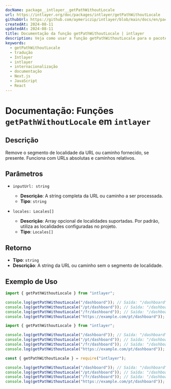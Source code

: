 ```yaml
---
docName: package__intlayer__getPathWithoutLocale
url: https://intlayer.org/doc/packages/intlayer/getPathWithoutLocale
githubUrl: https://github.com/aymericzip/intlayer/blob/main/docs/en/packages/intlayer/getPathWithoutLocale.md
createdAt: 2024-08-11
updatedAt: 2024-08-11
title: Documentação da função getPathWithoutLocale | intlayer
description: Veja como usar a função getPathWithoutLocale para o pacote intlayer
keywords:
  - getPathWithoutLocale
  - tradução
  - Intlayer
  - intlayer
  - internacionalização
  - documentação
  - Next.js
  - JavaScript
  - React
---
```


# Documentação: Funções `getPathWithoutLocale` em `intlayer`

## Descrição

Remove o segmento de localidade da URL ou caminho fornecido, se presente. Funciona com URLs absolutas e caminhos relativos.

## Parâmetros

- `inputUrl: string`

  - **Descrição**: A string completa da URL ou caminho a ser processada.
  - **Tipo**: `string`

- `locales: Locales[]`
  - **Descrição**: Array opcional de localidades suportadas. Por padrão, utiliza as localidades configuradas no projeto.
  - **Tipo**: `Locales[]`

## Retorno

- **Tipo**: `string`
- **Descrição**: A string da URL ou caminho sem o segmento de localidade.

## Exemplo de Uso

```typescript codeFormat="typescript"
import { getPathWithoutLocale } from "intlayer";

console.log(getPathWithoutLocale("/dashboard")); // Saída: "/dashboard"
console.log(getPathWithoutLocale("/pt/dashboard")); // Saída: "/dashboard"
console.log(getPathWithoutLocale("/fr/dashboard")); // Saída: "/dashboard"
console.log(getPathWithoutLocale("https://example.com/pt/dashboard")); // Saída: "https://example.com/dashboard"
```

```javascript codeFormat="esm"
import { getPathWithoutLocale } from "intlayer";

console.log(getPathWithoutLocale("/dashboard")); // Saída: "/dashboard"
console.log(getPathWithoutLocale("/pt/dashboard")); // Saída: "/dashboard"
console.log(getPathWithoutLocale("/fr/dashboard")); // Saída: "/dashboard"
console.log(getPathWithoutLocale("https://example.com/pt/dashboard")); // Saída: "https://example.com/dashboard"
```

```javascript codeFormat="commonjs"
const { getPathWithoutLocale } = require("intlayer");

console.log(getPathWithoutLocale("/dashboard")); // Saída: "/dashboard"
console.log(getPathWithoutLocale("/pt/dashboard")); // Saída: "/dashboard"
console.log(getPathWithoutLocale("/fr/dashboard")); // Saída: "/dashboard"
console.log(getPathWithoutLocale("https://example.com/pt/dashboard")); // Saída: "https://example.com/dashboard"
```
